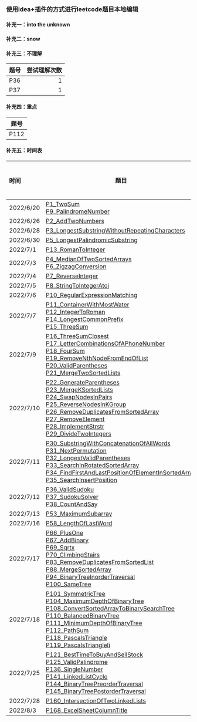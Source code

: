 ### 使用idea+插件的方式进行leetcode题目本地编辑

#### 补充一：into the unknown

#### 补充二：snow

#### 补充三：不理解

|题号|尝试理解次数|
|---|---:|
|P36|1|
|P37|1|

#### 补充四：重点

|题号|
|---|
|P112|

#### 补充五：时间表

|    时间    |    题目    |    当日题数    |    总题数    |    总天数    |    间隔时间    |
|	:---	|	---	|	---:	|	---:	|	---:	|	---:	|
|    2022/6/20    |    [P1_TwoSum](https://github.com/behappy00/LeetCodeSolution/tree/master/src/leetcode/editor/cn/P1_TwoSum.java) <br> [P9_PalindromeNumber](https://github.com/behappy00/LeetCodeSolution/tree/master/src/leetcode/editor/cn/P9_PalindromeNumber.java)    |    2    |    2    |    1    |    0    |
|    2022/6/26    |    [P2_AddTwoNumbers](https://github.com/behappy00/LeetCodeSolution/tree/master/src/leetcode/editor/cn/P2_AddTwoNumbers.java)    |    1    |    3    |    2    |    6    |
|    2022/6/28    |    [P3_LongestSubstringWithoutRepeatingCharacters](https://github.com/behappy00/LeetCodeSolution/tree/master/src/leetcode/editor/cn/P3_LongestSubstringWithoutRepeatingCharacters.java)    |    1    |    4    |    3    |    8    |
|    2022/6/30    |    [P5_LongestPalindromicSubstring](https://github.com/behappy00/LeetCodeSolution/tree/master/src/leetcode/editor/cn/P5_LongestPalindromicSubstring.java)    |    1    |    5    |    4    |    10    |
|    2022/7/1    |    [P13_RomanToInteger](https://github.com/behappy00/LeetCodeSolution/tree/master/src/leetcode/editor/cn/P13_RomanToInteger.java)    |    1    |    6    |    5    |    11    |
|    2022/7/3    |    [P4_MedianOfTwoSortedArrays](https://github.com/behappy00/LeetCodeSolution/tree/master/src/leetcode/editor/cn/P4_MedianOfTwoSortedArrays.java) <br> [P6_ZigzagConversion](https://github.com/behappy00/LeetCodeSolution/tree/master/src/leetcode/editor/cn/P6_ZigzagConversion.java)    |    2    |    8    |    6    |    13    |
|    2022/7/4    |    [P7_ReverseInteger](https://github.com/behappy00/LeetCodeSolution/tree/master/src/leetcode/editor/cn/P7_ReverseInteger.java)    |    1    |    9    |    7    |    14    |
|    2022/7/5    |    [P8_StringToIntegerAtoi](https://github.com/behappy00/LeetCodeSolution/tree/master/src/leetcode/editor/cn/P8_StringToIntegerAtoi.java)    |    1    |    10    |    8    |    15    |
|    2022/7/6    |    [P10_RegularExpressionMatching](https://github.com/behappy00/LeetCodeSolution/tree/master/src/leetcode/editor/cn/P10_RegularExpressionMatching.java)    |    1    |    11    |    9    |    16    |
|    2022/7/7    |    [P11_ContainerWithMostWater](https://github.com/behappy00/LeetCodeSolution/tree/master/src/leetcode/editor/cn/P11_ContainerWithMostWater.java) <br> [P12_IntegerToRoman](https://github.com/behappy00/LeetCodeSolution/tree/master/src/leetcode/editor/cn/P12_IntegerToRoman.java) <br> [P14_LongestCommonPrefix](https://github.com/behappy00/LeetCodeSolution/tree/master/src/leetcode/editor/cn/P14_LongestCommonPrefix.java) <br> [P15_ThreeSum](https://github.com/behappy00/LeetCodeSolution/tree/master/src/leetcode/editor/cn/P15_ThreeSum.java)    |    4    |    15    |    10    |    17    |
|    2022/7/9    |    [P16_ThreeSumClosest](https://github.com/behappy00/LeetCodeSolution/tree/master/src/leetcode/editor/cn/P16_ThreeSumClosest.java) <br> [P17_LetterCombinationsOfAPhoneNumber](https://github.com/behappy00/LeetCodeSolution/tree/master/src/leetcode/editor/cn/P17_LetterCombinationsOfAPhoneNumber.java) <br> [P18_FourSum](https://github.com/behappy00/LeetCodeSolution/tree/master/src/leetcode/editor/cn/P18_FourSum.java) <br> [P19_RemoveNthNodeFromEndOfList](https://github.com/behappy00/LeetCodeSolution/tree/master/src/leetcode/editor/cn/P19_RemoveNthNodeFromEndOfList.java) <br> [P20_ValidParentheses](https://github.com/behappy00/LeetCodeSolution/tree/master/src/leetcode/editor/cn/P20_ValidParentheses.java) <br> [P21_MergeTwoSortedLists](https://github.com/behappy00/LeetCodeSolution/tree/master/src/leetcode/editor/cn/P21_MergeTwoSortedLists.java)    |    6    |    21    |    11    |    19    |
|    2022/7/10    |    [P22_GenerateParentheses](https://github.com/behappy00/LeetCodeSolution/tree/master/src/leetcode/editor/cn/P22_GenerateParentheses.java) <br> [P23_MergeKSortedLists](https://github.com/behappy00/LeetCodeSolution/tree/master/src/leetcode/editor/cn/P23_MergeKSortedLists.java) <br> [P24_SwapNodesInPairs](https://github.com/behappy00/LeetCodeSolution/tree/master/src/leetcode/editor/cn/P24_SwapNodesInPairs.java) <br> [P25_ReverseNodesInKGroup](https://github.com/behappy00/LeetCodeSolution/tree/master/src/leetcode/editor/cn/P25_ReverseNodesInKGroup.java) <br> [P26_RemoveDuplicatesFromSortedArray](https://github.com/behappy00/LeetCodeSolution/tree/master/src/leetcode/editor/cn/P26_RemoveDuplicatesFromSortedArray.java) <br> [P27_RemoveElement](https://github.com/behappy00/LeetCodeSolution/tree/master/src/leetcode/editor/cn/P27_RemoveElement.java) <br> [P28_ImplementStrstr](https://github.com/behappy00/LeetCodeSolution/tree/master/src/leetcode/editor/cn/P28_ImplementStrstr.java)  <br> [P29_DivideTwoIntegers](https://github.com/behappy00/LeetCodeSolution/tree/master/src/leetcode/editor/cn/P29_DivideTwoIntegers.java)    |    8    |    29    |    12    |    20    |
|    2022/7/11    |    [P30_SubstringWithConcatenationOfAllWords](https://github.com/behappy00/LeetCodeSolution/tree/master/src/leetcode/editor/cn/P30_SubstringWithConcatenationOfAllWords.java) <br> [P31_NextPermutation](https://github.com/behappy00/LeetCodeSolution/tree/master/src/leetcode/editor/cn/P31_NextPermutation.java) <br> [P32_LongestValidParentheses](https://github.com/behappy00/LeetCodeSolution/tree/master/src/leetcode/editor/cn/P32_LongestValidParentheses.java) <br> [P33_SearchInRotatedSortedArray](https://github.com/behappy00/LeetCodeSolution/tree/master/src/leetcode/editor/cn/P33_SearchInRotatedSortedArray.java) <br> [P34_FindFirstAndLastPositionOfElementInSortedArray](https://github.com/behappy00/LeetCodeSolution/tree/master/src/leetcode/editor/cn/P34_FindFirstAndLastPositionOfElementInSortedArray.java) <br> [P35_SearchInsertPosition](https://github.com/behappy00/LeetCodeSolution/tree/master/src/leetcode/editor/cn/P35_SearchInsertPosition.java)    |    6    |    35    |    13    |    21    |
|    2022/7/12    |    [P36_ValidSudoku](https://github.com/behappy01/LeetCodeSolution/tree/master/src/leetcode/editor/cn/P36_ValidSudoku.java) <br> [P37_SudokuSolver](https://github.com/behappy00/LeetCodeSolution/tree/master/src/leetcode/editor/cn/P37_SudokuSolver.java) <br> [P38_CountAndSay](https://github.com/behappy00/LeetCodeSolution/tree/master/src/leetcode/editor/cn/P38_CountAndSay.java)    |    3    |    38    |    14    |    22    |
|    2022/7/13    |    [P53_MaximumSubarray](https://github.com/behappy00/LeetCodeSolution/tree/master/src/leetcode/editor/cn/P53_MaximumSubarray.java)    |    1    |    39    |    15    |    23    |
|    2022/7/16    |    [P58_LengthOfLastWord](https://github.com/behappy00/LeetCodeSolution/tree/master/src/leetcode/editor/cn/P58_LengthOfLastWord.java)    |    1    |    40    |    16    |    26    |
|    2022/7/17    |    [P66_PlusOne](https://github.com/behappy00/LeetCodeSolution/tree/master/src/leetcode/editor/cn/P66_PlusOne.java) <br> [P67_AddBinary](https://github.com/behappy00/LeetCodeSolution/tree/master/src/leetcode/editor/cn/P67_AddBinary.java) <br> [P69_Sqrtx](https://github.com/behappy00/LeetCodeSolution/tree/master/src/leetcode/editor/cn/P69_Sqrtx.java) <br> [P70_ClimbingStairs](https://github.com/behappy00/LeetCodeSolution/tree/master/src/leetcode/editor/cn/P70_ClimbingStairs.java) <br> [P83_RemoveDuplicatesFromSortedList](https://github.com/behappy00/LeetCodeSolution/tree/master/src/leetcode/editor/cn/P83_RemoveDuplicatesFromSortedList.java) <br> [P88_MergeSortedArray](https://github.com/behappy00/LeetCodeSolution/tree/master/src/leetcode/editor/cn/P88_MergeSortedArray.java) <br> [P94_BinaryTreeInorderTraversal](https://github.com/behappy00/LeetCodeSolution/tree/master/src/leetcode/editor/cn/P94_BinaryTreeInorderTraversal.java) <br> [P100_SameTree](https://github.com/behappy00/LeetCodeSolution/tree/master/src/leetcode/editor/cn/P100_SameTree.java)    |    8    |    48    |    17    |    27    |	
|    2022/7/18    |    [P101_SymmetricTree](https://github.com/behappy00/LeetCodeSolution/tree/master/src/leetcode/editor/cn/P101_SymmetricTree.java) <br> [P104_MaximumDepthOfBinaryTree](https://github.com/behappy00/LeetCodeSolution/tree/master/src/leetcode/editor/cn/P104_MaximumDepthOfBinaryTree.java) <br> [P108_ConvertSortedArrayToBinarySearchTree](https://github.com/behappy00/LeetCodeSolution/tree/master/src/leetcode/editor/cn/P108_ConvertSortedArrayToBinarySearchTree.java) <br> [P110_BalancedBinaryTree](https://github.com/behappy00/LeetCodeSolution/tree/master/src/leetcode/editor/cn/P110_BalancedBinaryTree.java) <br> [P111_MinimumDepthOfBinaryTree](https://github.com/behappy00/LeetCodeSolution/tree/master/src/leetcode/editor/cn/P111_MinimumDepthOfBinaryTree.java) <br> [P112_PathSum](https://github.com/behappy00/LeetCodeSolution/tree/master/src/leetcode/editor/cn/P112_PathSum.java) <br> [P118_PascalsTriangle](https://github.com/behappy00/LeetCodeSolution/tree/master/src/leetcode/editor/cn/P118_PascalsTriangle.java) <br> [P119_PascalsTriangleIi](https://github.com/behappy00/LeetCodeSolution/tree/master/src/leetcode/editor/cn/P119_PascalsTriangleIi.java)    |    8    |    56    |    18    |    28    |	
|    2022/7/25    |    [P121_BestTimeToBuyAndSellStock](https://github.com/behappy00/LeetCodeSolution/tree/master/src/leetcode/editor/cn/P121_BestTimeToBuyAndSellStock.java) <br> [P125_ValidPalindrome](https://github.com/behappy00/LeetCodeSolution/tree/master/src/leetcode/editor/cn/P125_ValidPalindrome.java) <br> [P136_SingleNumber](https://github.com/behappy00/LeetCodeSolution/tree/master/src/leetcode/editor/cn/P136_SingleNumber.java) <br> [P141_LinkedListCycle](https://github.com/behappy00/LeetCodeSolution/tree/master/src/leetcode/editor/cn/P141_LinkedListCycle.java) <br> [P144_BinaryTreePreorderTraversal](https://github.com/behappy00/LeetCodeSolution/tree/master/src/leetcode/editor/cn/P144_BinaryTreePreorderTraversal.java) <br> [P145_BinaryTreePostorderTraversal](https://github.com/behappy00/LeetCodeSolution/tree/master/src/leetcode/editor/cn/P145_BinaryTreePostorderTraversal.java)    |    6    |    62    |    19    |    35    |	
|    2022/7/28    |    [P160_IntersectionOfTwoLinkedLists](https://github.com/behappy00/LeetCodeSolution/tree/master/src/leetcode/editor/cn/P160_IntersectionOfTwoLinkedLists.java)    |    1    |    63    |    20    |    38    |	
|    2022/8/3    |    [P168_ExcelSheetColumnTitle](https://github.com/behappy00/LeetCodeSolution/tree/master/src/leetcode/editor/cn/P168_ExcelSheetColumnTitle.java)    |    1    |    64    |    21    |    44    |	
